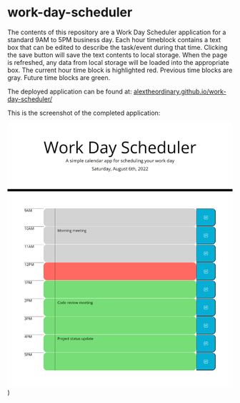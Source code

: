 # work-day-scheduler

The contents of this repository are a Work Day Scheduler application for a standard 9AM to 5PM business day. Each hour timeblock contains a text box that can be edited to describe the task/event during that time. Clicking the save button will save the text contents to local storage. When the page is refreshed, any data from local storage will be loaded into the appropriate box. The current hour time block is highlighted red. Previous time blocks are gray. Future time blocks are green.

The deployed application can be found at: [alextheordinary.github.io/work-day-scheduler/](https://alextheordinary.github.io/work-day-scheduler/)

This is the screenshot of the completed application:

![Screenshot of application](img/work-day-scheduler-screenshot.png))